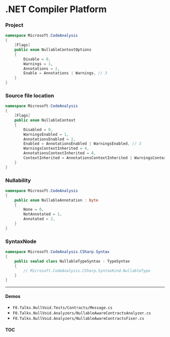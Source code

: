 # .NET Compiler Platform

### Project

```cs
namespace Microsoft.CodeAnalysis
{
    [Flags]
    public enum NullableContextOptions
    {
        Disable = 0,
        Warnings = 1,
        Annotations = 2,
        Enable = Annotations | Warnings, // 3
    }
}
```

### Source file location

```cs
namespace Microsoft.CodeAnalysis
{
    [Flags]
    public enum NullableContext
    {
        Disabled = 0,
        WarningsEnabled = 1,
        AnnotationsEnabled = 2,
        Enabled = AnnotationsEnabled | WarningsEnabled, // 3
        WarningsContextInherited = 4,
        AnnotationsContextInherited = 8,
        ContextInherited = AnnotationsContextInherited | WarningsContextInherited, // 12
    }
}
```

### Nullability

```cs
namespace Microsoft.CodeAnalysis
{
    public enum NullableAnnotation : byte
    {
        None = 0,
        NotAnnotated = 1,
        Annotated = 2,
    }
}
```

### SyntaxNode

```cs
namespace Microsoft.CodeAnalysis.CSharp.Syntax
{
    public sealed class NullableTypeSyntax : TypeSyntax
    {
        // Microsoft.CodeAnalysis.CSharp.SyntaxKind.NullableType
    }
}
```

---
#### Demos
- `F0.Talks.NullVoid.Tests/Contracts/Message.cs`
- `F0.Talks.NullVoid.Analyzers/NullableAwareContractsAnalyzer.cs`
- `F0.Talks.NullVoid.Analyzers/NullableAwareContractsFixer.cs`

#### [TOC](./TOC.md)
